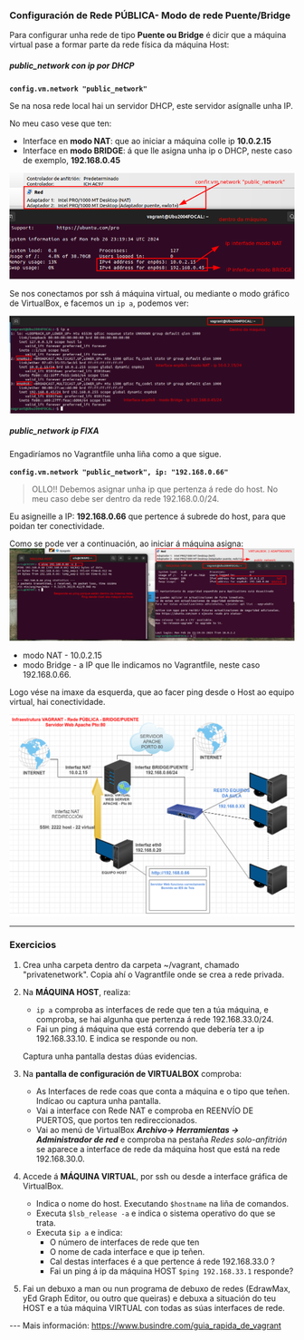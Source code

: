 ### Configuración de Rede PÚBLICA- Modo de rede Puente/Bridge

Para configurar unha rede de tipo **Puente ou Bridge** é dicir que a máquina virtual pase a formar parte da rede física da máquina Host:

##### public_network con ip por DHCP
**`config.vm.network "public_network"`**

Se na nosa rede local hai un servidor DHCP, este servidor asígnalle unha IP.

No meu caso vese que ten:
+ Interface en **modo NAT**: que ao iniciar a máquina colle ip **10.0.2.15**
+ Interface en **modo BRIDGE**: á que lle asigna unha ip o DHCP, neste caso de exemplo, **192.168.0.45**

![Rede Bridge](./images/publicnetworkconfiginterfaces.png)

Se nos conectamos por ssh á máquina virtual, ou mediante o modo gráfico de VirtualBox, e facemos un `ip a`, podemos ver:

![IP a public_network](./images/publicnetworkIPA.png)

##### public_network ip FIXA

Engadiríamos no Vagrantfile unha liña como a que sigue.

**`config.vm.network "public_network", ip: "192.168.0.66"`**
> OLLO!! Debemos asignar unha ip que pertenza á rede do host. No meu caso debe ser dentro da rede 192.168.0.0/24.

Eu asigneille a IP: **192.168.0.66** que pertence á subrede do host, para que poidan ter conectividade.

Como se pode ver a continuación, ao iniciar á máquina asigna:
![public_network ip fixa](./images/publicnetworkipfija.png)

+ modo NAT - 10.0.2.15
+ modo Bridge - a IP que lle indicamos no Vagrantfile, neste caso 192.168.0.66.

Logo vése na imaxe da esquerda, que ao facer ping desde o Host ao equipo virtual, hai conectividade.



![Exemplo Brigde](images/bridgeesquemahttp.png)

---
### Exercicios

1) Crea unha carpeta dentro da carpeta ~/vagrant, chamado "privatenetwork". Copia ahí o Vagrantfile onde se crea a rede privada.

1) Na **MÁQUINA HOST**, realiza:
    + `ip a` comproba as interfaces de rede que ten a túa máquina, e comproba, se hai algunha que pertenza á rede 192.168.33.0/24.
    + Fai un ping á máquina que está correndo que debería ter a ip 192.168.33.10. E indica se responde ou non. 
    
    Captura unha pantalla destas dúas evidencias.

1) Na **pantalla de configuración de VIRTUALBOX** comproba:
    + As Interfaces de rede coas que conta a máquina e o tipo que teñen. Indícao ou captura unha pantalla.
    + Vai a interface con Rede NAT e comproba en REENVÍO DE PUERTOS, que portos ten redireccionados.
    + Vai ao menú de VirtualBox ***Archivo-> Herramientas -> Administrador de red*** e comproba na pestaña *Redes solo-anfitrión* se aparece a interface de rede da máquina host que está na rede 192.168.30.0.

1) Accede á **MÁQUINA VIRTUAL**, por ssh ou desde a interface gráfica de VirtualBox.
    + Indica o nome do host. Executando `$hostname` na liña de comandos.
    + Executa `$lsb_release -a` e indica o sistema operativo do que se trata.
    + Executa `$ip a` e indica:
        + O número de interfaces de rede que ten
        + O nome de cada interface e que ip teñen.
        + Cal destas interfaces é a que pertence á rede 192.168.33.0 ?
        + Fai un ping á ip da máquina HOST `$ping 192.168.33.1` responde?
1) Fai un debuxo a man ou nun programa de debuxo de redes (EdrawMax, yEd Graph Editor, ou outro que queiras) e debuxa a situación do teu HOST e a túa máquina VIRTUAL con todas as súas interfaces de rede.








--- Mais información: https://www.busindre.com/guia_rapida_de_vagrant

